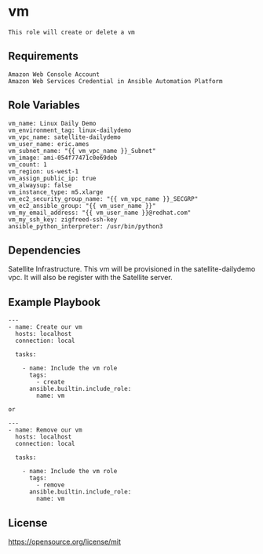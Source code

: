 vm
=========
```
This role will create or delete a vm
```
Requirements
------------
```
Amazon Web Console Account
Amazon Web Services Credential in Ansible Automation Platform
```
Role Variables
--------------
```
vm_name: Linux Daily Demo
vm_environment_tag: linux-dailydemo
vm_vpc_name: satellite-dailydemo
vm_user_name: eric.ames
vm_subnet_name: "{{ vm_vpc_name }}_Subnet"
vm_image: ami-054f77471c0e69deb
vm_count: 1
vm_region: us-west-1
vm_assign_public_ip: true
vm_alwaysup: false
vm_instance_type: m5.xlarge
vm_ec2_security_group_name: "{{ vm_vpc_name }}_SECGRP"
vm_ec2_ansible_group: "{{ vm_user_name }}"
vm_my_email_address: "{{ vm_user_name }}@redhat.com"
vm_my_ssh_key: zigfreed-ssh-key
ansible_python_interpreter: /usr/bin/python3
```
Dependencies
------------
Satellite Infrastructure. This vm will be provisioned in the satellite-dailydemo vpc.  It will also be register with the Satellite server.

Example Playbook
----------------
```
---
- name: Create our vm
  hosts: localhost
  connection: local

  tasks:

    - name: Include the vm role
      tags:
        - create
      ansible.builtin.include_role:
        name: vm

or

---
- name: Remove our vm
  hosts: localhost
  connection: local

  tasks:

    - name: Include the vm role
      tags:
        - remove
      ansible.builtin.include_role:
        name: vm
```
License
-------

https://opensource.org/license/mit
